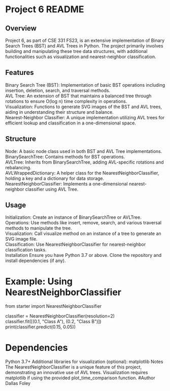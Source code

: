 # Project 6 README
## Overview
Project 6, as part of CSE 331 FS23, is an extensive implementation of Binary Search Trees (BST) and AVL Trees in Python. The project primarily involves building and manipulating these tree data structures, with additional functionalities such as visualization and nearest-neighbor classification.

## Features
Binary Search Tree (BST): Implementation of basic BST operations including insertion, deletion, search, and traversal methods. <br />
AVL Tree: An extension of BST that maintains a balanced tree through rotations to ensure O(log n) time complexity in operations.<br />
Visualization: Functions to generate SVG images of the BST and AVL trees, aiding in understanding their structure and balance.<br />
Nearest-Neighbor Classifier: A unique implementation utilizing AVL trees for efficient lookup and classification in a one-dimensional space.
## Structure
Node: A basic node class used in both BST and AVL Tree implementations.<br />
BinarySearchTree: Contains methods for BST operations.<br />
AVLTree: Inherits from BinarySearchTree, adding AVL-specific rotations and rebalancing.<br />
AVLWrappedDictionary: A helper class for the NearestNeighborClassifier, holding a key and a dictionary for data storage.<br />
NearestNeighborClassifier: Implements a one-dimensional nearest-neighbor classifier using AVL Tree.<br />
## Usage
Initialization: Create an instance of BinarySearchTree or AVLTree.<br />
Operations: Use methods like insert, remove, search, and various traversal methods to manipulate the tree.<br />
Visualization: Call visualize method on an instance of a tree to generate an SVG image file.<br />
Classification: Use NearestNeighborClassifier for nearest-neighbor classification tasks.<br />
Installation
Ensure you have Python 3.7 or above. Clone the repository and install dependencies (if any).


# Example: Using NearestNeighborClassifier
from starter import NearestNeighborClassifier<br />

classifier = NearestNeighborClassifier(resolution=2)<br />
classifier.fit([(0.1, "Class A"), (0.2, "Class B")])<br />
print(classifier.predict(0.15, 0.05))<br />
# Dependencies
Python 3.7+
Additional libraries for visualization (optional): matplotlib
Notes
The NearestNeighborClassifier is a unique feature of this project, demonstrating an innovative use of AVL trees.
Visualization requires matplotlib if using the provided plot_time_comparison function.
#Author
Dallas Foley
